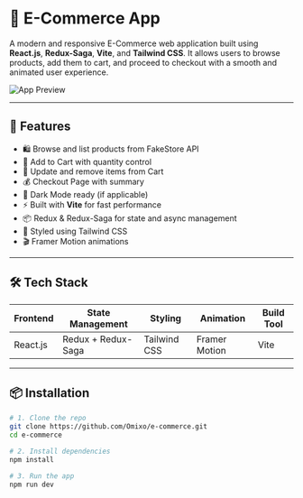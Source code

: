 # 🛒 E-Commerce App

A modern and responsive E-Commerce web application built using **React.js**, **Redux-Saga**, **Vite**, and **Tailwind CSS**. It allows users to browse products, add them to cart, and proceed to checkout with a smooth and animated user experience.

![App Preview](./public/preview.png)

---

## 🚀 Features

- 🛍️ Browse and list products from FakeStore API
- 🛒 Add to Cart with quantity control
- 🔁 Update and remove items from Cart
- 💰 Checkout Page with summary
- 🌙 Dark Mode ready (if applicable)
- ⚡ Built with **Vite** for fast performance
- 📦 Redux & Redux-Saga for state and async management
- 🎨 Styled using Tailwind CSS
- 🎬 Framer Motion animations

---

## 🛠️ Tech Stack

| Frontend     | State Management | Styling       | Animation       | Build Tool |
|--------------|------------------|----------------|------------------|-------------|
| React.js     | Redux + Redux-Saga | Tailwind CSS | Framer Motion | Vite        |

---

## 📦 Installation

```bash
# 1. Clone the repo
git clone https://github.com/Omixo/e-commerce.git
cd e-commerce

# 2. Install dependencies
npm install

# 3. Run the app
npm run dev
